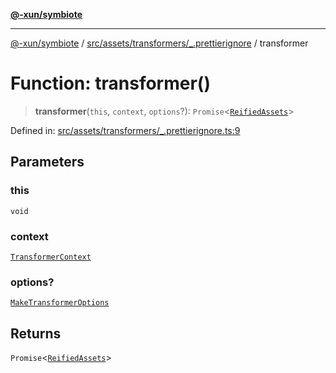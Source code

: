 [**@-xun/symbiote**](../../../../../README.md)

***

[@-xun/symbiote](../../../../../README.md) / [src/assets/transformers/\_.prettierignore](../README.md) / transformer

# Function: transformer()

> **transformer**(`this`, `context`, `options`?): `Promise`\<[`ReifiedAssets`](../../../type-aliases/ReifiedAssets.md)\>

Defined in: [src/assets/transformers/\_.prettierignore.ts:9](https://github.com/Xunnamius/symbiote/blob/7f1f7a2772751006b2f87a140f0b00c116f4412c/src/assets/transformers/_.prettierignore.ts#L9)

## Parameters

### this

`void`

### context

[`TransformerContext`](../../../type-aliases/TransformerContext.md)

### options?

[`MakeTransformerOptions`](../../../type-aliases/MakeTransformerOptions.md)

## Returns

`Promise`\<[`ReifiedAssets`](../../../type-aliases/ReifiedAssets.md)\>
